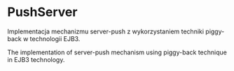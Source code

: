 PushServer
==========

Implementacja mechanizmu server-push z wykorzystaniem techniki piggy-back w technologii EJB3.

The implementation of server-push mechanism using piggy-back technique in EJB3 technology.